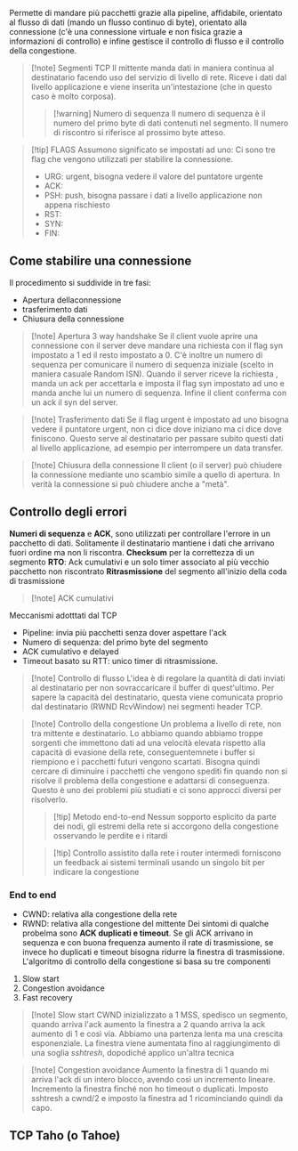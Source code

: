 Permette di mandare più pacchetti grazie alla pipeline, affidabile, orientato al flusso di dati (mando un flusso continuo di byte), orientato alla connessione (c'è una connessione virtuale e non fisica grazie a informazioni di controllo) e infine gestisce il controllo di flusso e il controllo della congestione.

>[!note] Segmenti TCP
>Il mittente manda dati in maniera continua al destinatario facendo uso del servizio di livello di rete.
>Riceve i dati dal livello applicazione e viene inserita un'intestazione (che in questo caso è molto corposa).
>
>>[!warning] Numero di sequenza
>>Il numero di sequenza è il numero del primo byte di dati contenuti nel segmento. Il numero di riscontro si riferisce al prossimo byte atteso.

>[!tip] FLAGS
>Assumono significato se impostati ad uno:
>Ci sono tre flag che vengono utilizzati per stabilire la connessione.
>- URG: urgent, bisogna vedere il valore del puntatore urgente
>- ACK:
>- PSH: push, bisogna passare i dati a livello applicazione non appena rischiesto
>- RST:
>- SYN:
>- FIN:

## Come stabilire una connessione
Il procedimento si suddivide in tre fasi:
- Apertura dellaconnessione
- trasferimento dati
- Chiusura della connessione

>[!note] Apertura
>3 way handshake
>Se il client vuole aprire una connessione con il server deve mandare una richiesta con il flag syn impostato a 1 ed il resto impostato a 0. C'è inoltre un numero di sequenza per comunicare il numero di sequenza iniziale (scelto in maniera casuale Random ISN). Quando il server riceve la richiesta , manda un ack per accettarla e imposta il flag syn impostato ad uno e manda anche lui un numero di sequenza. Infine il client conferma con un ack il syn del server.

>[!note] Trasferimento dati
>Se il flag urgent è impostato ad uno bisogna vedere il puntatore urgent, non ci dice dove iniziano ma ci dice dove finiscono. Questo serve al destinatario per passare subito questi dati al livello applicazione, ad esempio per interrompere un data transfer.

>[!note] Chiusura della connessione
>Il client (o il server) può chiudere la connessione mediante uno scambio simile a quello di apertura.
>In verità la connessione si può chiudere anche a "metà".

## Controllo degli errori
**Numeri di sequenza** e **ACK**, sono utilizzati per controllare l'errore in un pacchetto di dati.
Solitamente il destinatario mantiene i dati che arrivano fuori ordine ma non li riscontra.
**Checksum** per la correttezza di un segmento
**RTO**: Ack cumulativi e un solo timer associato al più vecchio pacchetto non riscontrato
**Ritrasmissione** del segmento all'inizio della coda di trasmissione

>[!note] ACK cumulativi

Meccanismi adotttati dal TCP
- Pipeline: invia più pacchetti senza dover aspettare l'ack
- Numero di sequenza: del primo byte del segmento
- ACK cumulativo e delayed
- Timeout basato su RTT: unico timer di ritrasmissione.
>[!note] Controllo di flusso
>L'idea è di regolare la quantità di dati inviati al destinatario per non sovraccaricare il buffer di quest'ultimo.
>Per sapere la capacità del destinatario, questa viene comunicata proprio dal destinatario (RWND RcvWindow) nei segmenti header TCP.

>[!note] Controllo della congestione
>Un problema a livello di rete, non tra mittente e destinatario. Lo abbiamo quando abbiamo troppe sorgenti che immettono dati ad una velocità elevata rispetto alla capacità di evasione della rete, conseguentemnete i buffer si riempiono e i pacchetti futuri vengono scartati. Bisogna quindi cercare di diminuire i pacchetti che vengono spediti fin quando non si risolve il problema della congestione e adattarsi di conseguenza.
>Questo è uno dei problemi più studiati e ci sono approcci diversi per risolverlo.
>>[!tip] Metodo end-to-end
>>Nessun sopporto esplicito da parte dei nodi, gli estremi della rete si accorgono della congestione osservando le perdite e i ritardi
>
>>[!tip] Controllo assistito dalla rete
>>i router intermedi forniscono un feedback ai sistemi terminali usando un singolo bit per indicare la congestione

### End to end
- CWND: relativa alla congestione della rete
- RWND: relativa alla congestione del mittente
Dei sintomi di qualche probelma sono **ACK duplicati e timeout**. Se gli ACK arrivano in sequenza e con buona frequenza aumento il rate di trasmissione, se invece ho duplicati e timeout bisogna ridurre la finestra di trasmissione.
L'algoritmo di controllo della congestione si basa su tre componenti
1) Slow start
2) Congestion avoidance
3) Fast recovery
>[!note] Slow start
>CWND inizializzato a 1 MSS, spedisco un segmento, quando arriva l'ack aumento la finestra a 2 quando arriva la ack aumento di 1 e così via. Abbiamo una partenza lenta ma una crescita esponenziale.
>La finestra viene aumentata fino al raggiungimento di una soglia *sshtresh*, dopodiché applico un'altra tecnica

>[!note] Congestion avoidance
>Aumento la finestra di 1 quando mi arriva l'ack di un intero blocco, avendo così un incremento lineare. Incremento la finestra finché non ho timeout o duplicati. Imposto sshtresh a cwnd/2 e imposto la finestra ad 1 ricominciando quindi da capo.

## TCP Taho (o Tahoe)


 



